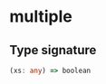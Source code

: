 # multiple

## Type signature

<!-- prettier-ignore-start -->
```typescript
(xs: any) => boolean
```
<!-- prettier-ignore-end -->
